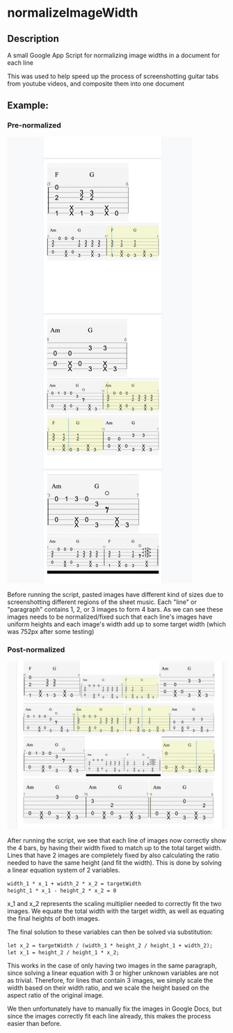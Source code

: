 # normalizeImageWidth
## Description
A small Google App Script for normalizing image widths in a document for each line

This was used to help speed up the process of screenshotting guitar tabs from youtube videos, and composite them into one document

## Example:
### Pre-normalized
![](./readme/pre-normalized.png)

Before running the script, pasted images have different kind of sizes due to screenshotting different regions of the sheet music. Each "line" or "paragraph" contains 1, 2, or 3 images to form 4 bars. As we can see these images needs to be normalized/fixed such that each line's images have uniform heights and each image's width add up to some target width (which was 752px after some testing)

### Post-normalized
![](./readme/post-normalized.png)

After running the script, we see that each line of images now correctly show the 4 bars, by having their width fixed to match up to the total target width. Lines that have 2 images are completely fixed by also calculating the ratio needed to have the same height (and fit the width). This is done by solving a linear equation system of 2 variables.

```
width_1 * x_1 + width_2 * x_2 = targetWidth
height_1 * x_1 - height_2 * x_2 = 0
```

x_1 and x_2 represents the scaling multiplier needed to correctly fit the two images. We equate the total width with the target width, as well as equating the final heights of both images.

The final solution to these variables can then be solved via substitution:
```
let x_2 = targetWidth / (width_1 * height_2 / height_1 + width_2);
let x_1 = height_2 / height_1 * x_2;
```

This works in the case of only having two images in the same paragraph, since solving a linear equation with 3 or higher unknown variables are not as trivial. Therefore, for lines that contain 3 images, we simply scale the width based on their width ratio, and we scale the height based on the aspect ratio of the original image. 

We then unfortunately have to manually fix the images in Google Docs, but since the images correctly fit each line already, this makes the process easier than before.